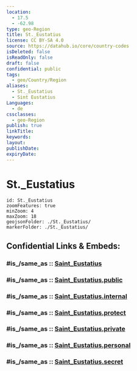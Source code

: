 ```yaml
---
location:
  - 17.5
  - -62.98
type: geo-Region
title: St._Eustatius
license: CC BY-SA 4.0
source: https://datahub.io/core/country-codes
isDeleted: false
isReadOnly: false
draft: false
confidential: public
tags:
  - geo/Country/Region
aliases:
  - St._Eustatius
  - Sint Eustatius
Languages:
  - de
cssclasses:
  - geo-Region
publish: true
linkTitle: 
keywords: 
layout: 
publishDate: 
expiryDate:
---
```


# St._Eustatius

```leaflet
id: St._Eustatius
zoomFeatures: true 
minZoom: 4 
maxZoom: 18
geojsonFolder: ./St._Eustatius/
markerFolder: ./St._Eustatius/
```


## Confidential Links & Embeds: 

### #is_/same_as :: [Saint_Eustatius](/_Standards/Earth/Continent/America~Caribbean/Caribbean_Netherlands/Saint_Eustatius.md) 

### #is_/same_as :: [Saint_Eustatius.public](/_public/Earth/Continent/America~Caribbean/Caribbean_Netherlands/Saint_Eustatius.public.md) 

### #is_/same_as :: [Saint_Eustatius.internal](/_internal/Earth/Continent/America~Caribbean/Caribbean_Netherlands/Saint_Eustatius.internal.md) 

### #is_/same_as :: [Saint_Eustatius.protect](/_protect/Earth/Continent/America~Caribbean/Caribbean_Netherlands/Saint_Eustatius.protect.md) 

### #is_/same_as :: [Saint_Eustatius.private](/_private/Earth/Continent/America~Caribbean/Caribbean_Netherlands/Saint_Eustatius.private.md) 

### #is_/same_as :: [Saint_Eustatius.personal](/_personal/Earth/Continent/America~Caribbean/Caribbean_Netherlands/Saint_Eustatius.personal.md) 

### #is_/same_as :: [Saint_Eustatius.secret](/_secret/Earth/Continent/America~Caribbean/Caribbean_Netherlands/Saint_Eustatius.secret.md)

